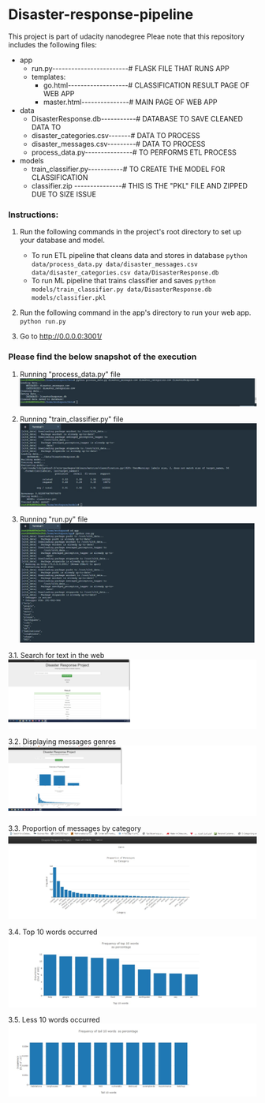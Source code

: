 # Disaster-response-pipeline
This project is part of udacity nanodegree
Pleae note that this repository includes the following files:

- app
  - run.py------------------------# FLASK FILE THAT RUNS APP
  -  templates:
     -  go.html-------------------# CLASSIFICATION RESULT PAGE OF WEB APP
     -  master.html---------------# MAIN PAGE OF WEB APP
- data
  - DisasterResponse.db-----------# DATABASE TO SAVE CLEANED DATA TO
  - disaster_categories.csv-------# DATA TO PROCESS
  - disaster_messages.csv---------# DATA TO PROCESS
  - process_data.py---------------# TO PERFORMS ETL PROCESS
- models
  - train_classifier.py-----------# TO CREATE THE MODEL FOR CLASSIFICATION
  - classifier.zip ---------------# THIS IS THE "PKL" FILE AND ZIPPED DUE TO SIZE ISSUE   


### Instructions:
1. Run the following commands in the project's root directory to set up your database and model.

    - To run ETL pipeline that cleans data and stores in database
        `python data/process_data.py data/disaster_messages.csv data/disaster_categories.csv data/DisasterResponse.db`
    - To run ML pipeline that trains classifier and saves
        `python models/train_classifier.py data/DisasterResponse.db models/classifier.pkl`

2. Run the following command in the app's directory to run your web app.
    `python run.py`

3. Go to http://0.0.0.0:3001/





### Please find the below snapshot of the execution

1. Running "process_data.py" file 
![](images/process_data.jpg)

2. Running "train_classifier.py" file 
![](images/train_classifier.jpg)

3. Running "run.py" file 
![](images/run-1.jpg)

 3.1. Search for text in the web  
![](images/web.jpg)

 3.2. Displaying messages genres 
![](images/web1.jpg)

 3.3. Proportion of messages by category  
![](images/web2.jpg)

 3.4. Top 10 words occurred 
![](images/web%203.jpg)

 3.5. Less 10 words occurred 
![](images/web%204.jpg)


